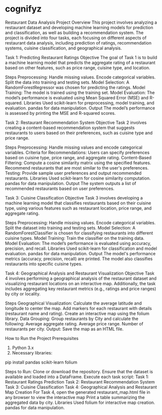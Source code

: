 # cognifyz
Restaurant Data Analysis Project
Overview
This project involves analyzing a restaurant dataset and developing machine learning models for prediction and classification, as well as building a recommendation system. The project is divided into four tasks, each focusing on different aspects of restaurant data analysis, including prediction of ratings, recommendation systems, cuisine classification, and geographical analysis.

Task 1: Predicting Restaurant Ratings
Objective
The goal of Task 1 is to build a machine learning model that predicts the aggregate rating of a restaurant based on other features, such as price range, cuisine type, and location.

Steps
Preprocessing:
Handle missing values.
Encode categorical variables.
Split the data into training and testing sets.
Model Selection:
A RandomForestRegressor was chosen for predicting the ratings.
Model Training:
The model is trained using the training set.
Model Evaluation:
The model’s performance is evaluated using Mean Squared Error (MSE) and R-squared.
Libraries Used
scikit-learn for preprocessing, model training, and evaluation.
pandas for data manipulation.
Output
The model’s performance is assessed by printing the MSE and R-squared scores.

Task 2: Restaurant Recommendation System
Objective
Task 2 involves creating a content-based recommendation system that suggests restaurants to users based on their preferences, such as cuisine type and price range.

Steps
Preprocessing:
Handle missing values and encode categorical variables.
Criteria for Recommendations:
Users can specify preferences based on cuisine type, price range, and aggregate rating.
Content-Based Filtering:
Compute a cosine similarity matrix using the specified features.
Recommend restaurants that are most similar to the user's preferences.
Testing:
Provide sample user preferences and output recommended restaurants.
Libraries Used
scikit-learn for cosine similarity computation.
pandas for data manipulation.
Output
The system outputs a list of recommended restaurants based on user preferences.

Task 3: Cuisine Classification
Objective
Task 3 involves developing a machine learning model that classifies restaurants based on their cuisine type, using various features such as restaurant location, price range, and aggregate rating.

Steps
Preprocessing:
Handle missing values.
Encode categorical variables.
Split the dataset into training and testing sets.
Model Selection:
A RandomForestClassifier is chosen for classifying restaurants into different cuisine types.
Model Training:
Train the classifier on the training data.
Model Evaluation:
The model’s performance is evaluated using accuracy, precision, and recall.
Libraries Used
scikit-learn for classification and model evaluation.
pandas for data manipulation.
Output
The model's performance metrics (accuracy, precision, recall) are printed. The model also classifies restaurants into specific cuisine types.

Task 4: Geographical Analysis and Restaurant Visualization
Objective
Task 4 involves performing a geographical analysis of the restaurant dataset and visualizing restaurant locations on an interactive map. Additionally, the task includes aggregating key restaurant metrics (e.g., ratings and price ranges) by city or locality.

Steps
Geographical Visualization:
Calculate the average latitude and longitude to center the map.
Add markers for each restaurant with details (restaurant name and rating).
Create an interactive map using the folium library.
Data Grouping:
Group restaurants by City and calculate the following:
Average aggregate rating.
Average price range.
Number of restaurants per city.
Output:
Save the map as an HTML file.

How to Run the Project
Prerequisites
1) Python 3.x
2) Necessary libraries:

pip install pandas scikit-learn folium

Steps to Run:
Clone or download the repository.
Ensure that the dataset is available and loaded into a DataFrame.
Execute each task script:
Task 1: Restaurant Ratings Prediction
Task 2: Restaurant Recommendation System
Task 3: Cuisine Classification
Task 4: Geographical Analysis and Restaurant Map Creation
For Task 4, open the generated restaurant_map.html file in any browser to view the interactive map
Print a table summarizing the aggregated data by city.
Libraries Used
folium for interactive map creation.
pandas for data manipulation.

